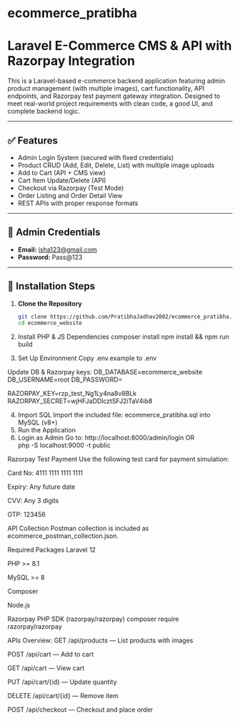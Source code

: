 # ecommerce_pratibha

# Laravel E-Commerce CMS & API with Razorpay Integration

This is a Laravel-based e-commerce backend application featuring admin product management (with multiple images), cart functionality, API endpoints, and Razorpay test payment gateway integration. Designed to meet real-world project requirements with clean code, a good UI, and complete backend logic.

---

## ✅ Features

- Admin Login System (secured with fixed credentials)
- Product CRUD (Add, Edit, Delete, List) with multiple image uploads
- Add to Cart (API + CMS view)
- Cart Item Update/Delete (API)
- Checkout via Razorpay (Test Mode)
- Order Listing and Order Detail View
- REST APIs with proper response formats

---

## 📌 Admin Credentials

- **Email:** isha123@gmail.com
- **Password:** Pass@123

---

## 🚀 Installation Steps

1. **Clone the Repository**
   ```bash
   git clone https://github.com/PratibhaJadhav2002/ecommerce_pratibha.git
   cd ecommerce_website 

2. Install PHP & JS Dependencies
composer install
npm install && npm run build

3. Set Up Environment
Copy .env.example to .env

Update DB & Razorpay keys:
DB_DATABASE=ecommerce_website 
DB_USERNAME=root
DB_PASSWORD=

RAZORPAY_KEY=rzp_test_Ng1Ly4na8v8BLk
RAZORPAY_SECRET=wjHFJaDDlcztSFJ2iTaV4ib8

4. Import SQL
Import the included file: ecommerce_pratibha.sql into MySQL (v8+)
5. Run the Application
6. Login as Admin
Go to: http://localhost:8000/admin/login  OR   
php -S localhost:9000 -t public  

Razorpay Test Payment
Use the following test card for payment simulation:

Card No: 4111 1111 1111 1111

Expiry: Any future date

CVV: Any 3 digits

OTP: 123456

API Collection
Postman collection is included as ecommerce_postman_collection.json.

Required Packages
Laravel 12

PHP >= 8.1

MySQL >= 8

Composer

Node.js

Razorpay PHP SDK (razorpay/razorpay)
composer require razorpay/razorpay

 APIs Overview:
GET /api/products — List products with images

POST /api/cart — Add to cart

GET /api/cart — View cart

PUT /api/cart/{id} — Update quantity

DELETE /api/cart/{id} — Remove item

POST /api/checkout — Checkout and place order
